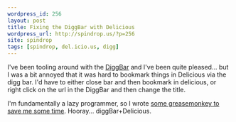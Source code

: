```yaml
---
wordpress_id: 256
layout: post
title: Fixing the DiggBar with Delicious
wordpress_url: http://spindrop.us/?p=256
site: spindrop
tags: [spindrop, del.icio.us, digg]
---
```

I've been tooling around with the [DiggBar](http://digg.com/http://spindrop.us/) and I've been quite pleased... but I was a bit annoyed that it was hard to bookmark things in Delicious via the digg bar.  I'd have to either close bar and then bookmark in delicious, or right click on the url in the DiggBar and then change the title.

I'm fundamentally a lazy programmer, so I wrote [some greasemonkey to save me some time](http://userscripts.org/scripts/show/45716).  Hooray... diggBar+Delicious.
